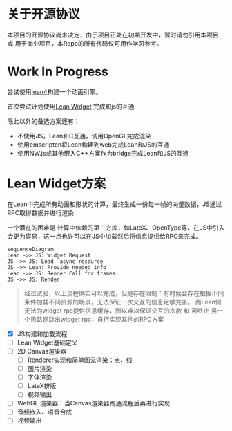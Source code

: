 # 关于开源协议

本项目的开源协议尚未决定，由于项目正处在初期开发中，暂时请勿引用本项目 或 用于商业项目，本Repo的所有代码仅可用作学习参考。

# Work In Progress

尝试使用[lean4](https://lean-lang.org/)构建一个动画引擎。

首次尝试计划使用[Lean Widget](https://lean-lang.org/lean4/doc/examples/widgets.lean.html) 完成和js的互通

除此以外的备选方案还有：

* 不使用JS，Lean和C互通，调用OpenGL完成渲染
* 使用emscripten将Lean构建到web完成Lean和JS的互通
* 使用NW.js或其他嵌入C++方案作为bridge完成Lean和JS的互通

# Lean Widget方案

在Lean中完成所有动画和形状的计算，最终生成一份每一帧的向量数据，JS通过RPC取得数据并进行渲染

一个潜在的困难是 计算中依赖的第三方库，如LateX、OpenType等，在JS中引入会更为容易，这一点也许可以在JS中加载然后将信息提供给RPC来完成。

```mermaid
sequenceDiagram
Lean ->> JS: Widget Request
JS ->> JS: Load  async resource
JS ->> Lean: Provide needed info
Lean ->> JS: Render Call for frames
JS ->> JS: Render
```

> 经过试验，以上流程确实可以完成，但是存在限制：有时候会存在根据不同条件加载不同资源的场景，无法保证一次交互的信息足够完备。
> 而Lean侧无法为widget rpc提供信息缓存，所以难以保证交互的次数 和 可终止
> 另一个思路是跳出widget rpc，自行实现其他的RPC方案

- [x] JS构建和加载流程
- [ ] Lean Widget基础定义
- [ ] 2D Canvas渲染器
    - [ ] Renderer实现和简单图元渲染：点、线
    - [ ] 图片渲染
    - [ ] 字体渲染
    - [ ] LateX排版
    - [ ] 视频输出
- [ ] WebGL 渲染器：当Canvas渲染器跑通流程后再进行实现
- [ ] 音频嵌入、语音合成
- [ ] 视频输出

